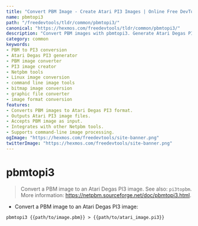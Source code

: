 ```yaml
---
title: "Convert PBM Image - Create Atari PI3 Images | Online Free DevTools by Hexmos"
name: pbmtopi3
path: "/freedevtools/tldr/common/pbmtopi3/"
canonical: "https://hexmos.com/freedevtools/tldr/common/pbmtopi3/"
description: "Convert PBM images with pbmtopi3. Generate Atari Degas PI3 images from PBM files quickly and easily. Free online tool, no registration required."
category: common
keywords:
- PBM to PI3 conversion
- Atari Degas PI3 generator
- PBM image converter
- PI3 image creator
- Netpbm tools
- Linux image conversion
- command line image tools
- bitmap image conversion
- graphic file converter
- image format conversion
features:
- Converts PBM images to Atari Degas PI3 format.
- Outputs Atari PI3 image files.
- Accepts PBM image as input.
- Integrates with other Netpbm tools.
- Supports command-line image processing.
ogImage: "https://hexmos.com/freedevtools/site-banner.png"
twitterImage: "https://hexmos.com/freedevtools/site-banner.png"
---
```


# pbmtopi3

> Convert a PBM image to an Atari Degas PI3 image.
> See also: `pi3topbm`.
> More information: <https://netpbm.sourceforge.net/doc/pbmtopi3.html>.

- Convert a PBM image to an Atari Degas PI3 image:

`pbmtopi3 {{path/to/image.pbm}} > {{path/to/atari_image.pi3}}`
